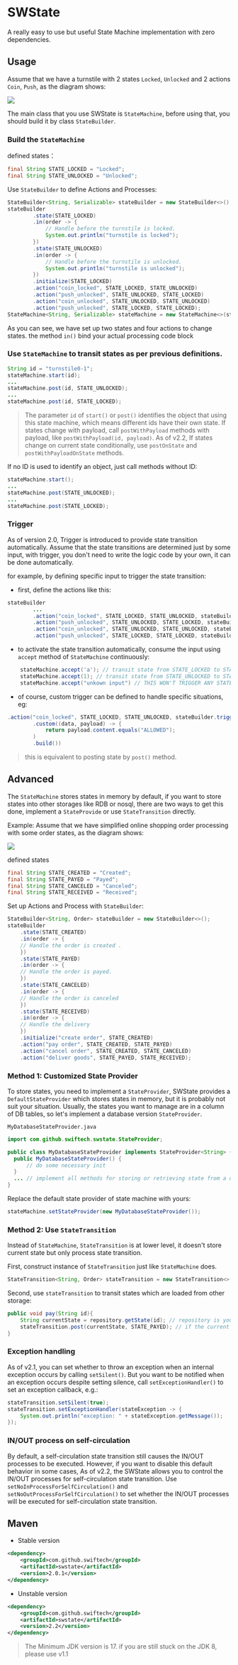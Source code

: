 # SWState

A really easy to use but useful State Machine implementation with zero dependencies.

## Usage

Assume that we have a turnstile with 2 states `Locked`, `Unlocked` and 2 actions `Coin`, `Push`, as the diagram shows:

![](docs/state_machine1.png)

The main class that you use SWState is `StateMachine`, before using that, you should build it by class `StateBuilder`.

### Build the `StateMachine`
  
defined states：

```java
final String STATE_LOCKED = "Locked";
final String STATE_UNLOCKED = "Unlocked";
```  

Use `StateBuilder` to define Actions and Processes:

```java
StateBuilder<String, Serializable> stateBuilder = new StateBuilder<>();
stateBuilder
        .state(STATE_LOCKED)
        .in(order -> {
            // Handle before the turnstile is locked.
            System.out.println("turnstile is locked");
        })
        .state(STATE_UNLOCKED)
        .in(order -> {
            // Handle before the turnstile is unlocked.
            System.out.println("turnstile is unlocked");
        })
        .initialize(STATE_LOCKED)
        .action("coin_locked", STATE_LOCKED, STATE_UNLOCKED)
        .action("push_unlocked", STATE_UNLOCKED, STATE_LOCKED)
        .action("coin_unlocked", STATE_UNLOCKED, STATE_UNLOCKED)
        .action("push_unlocked", STATE_LOCKED, STATE_LOCKED);
StateMachine<String, Serializable> stateMachine = new StateMachine<>(stateBuilder);
```

As you can see, we have set up two states and four actions to change states.
the method `in()` bind your actual processing code block


### Use `StateMachine` to transit states as per previous definitions. 

```java
String id = "turnstile0-1";
stateMachine.start(id);
...
stateMachine.post(id, STATE_UNLOCKED);
...
stateMachine.post(id, STATE_LOCKED);
```

> The parameter `id` of `start()` or `post()` identifies the object that using this state machine, which means different ids have their own state.
> If states change with payload, call `postWithPayload` methods with payload, like `postWithPayload(id, payload)`.
> As of v2.2, If states change on current state conditionally, use `postOnState` and `postWithPayloadOnState` methods.

If no ID is used to identify an object, just call methods without ID:

```java
stateMachine.start();
...
stateMachine.post(STATE_UNLOCKED);
...
stateMachine.post(STATE_LOCKED);
```

### Trigger
As of version 2.0, Trigger is introduced to provide state transition automatically. 
Assume that the state transitions are determined just by some input, with trigger, you don't need to write the logic code by your own, it can be done automatically.

for example, by defining specific input to trigger the state transition:

* first, define the actions like this:
```java
stateBuilder
        ...
        .action("coin_locked", STATE_LOCKED, STATE_UNLOCKED, stateBuilder.triggerBuilder().c('a', 'A').build())
        .action("push_unlocked", STATE_UNLOCKED, STATE_LOCKED, stateBuilder.triggerBuilder().i(1).build())
        .action("coin_unlocked", STATE_UNLOCKED, STATE_UNLOCKED, stateBuilder.triggerBuilder().f(1.0f).build())
        .action("push_unlocked", STATE_LOCKED, STATE_LOCKED, stateBuilder.triggerBuilder().s("STRING1", "STRING2").build());
```
* to activate the state transition automatically, consume the input using `accept` method of `StateMachine` continuously:
```java
    stateMachine.accept('a'); // transit state from STATE_LOCKED to STATE_UNLOCKED
    stateMachine.accept(1); // transit state from STATE_UNLOCKED to STATE_LOCKED
    stateMachine.accept("unkown input") // THIS WON'T TRIGGER ANY STATE TRANSITION. 
```

* of course, custom trigger can be defined to handle specific situations, eg:
```java
.action("coin_locked", STATE_LOCKED, STATE_UNLOCKED, stateBuilder.triggerBuilder().c('a', 'A')
        .custom((data, payload) -> {
            return payload.content.equals("ALLOWED");
        )
        .build())
```
> this is equivalent to posting state by `post()` method.

## Advanced

The `StateMachine` stores states in memory by default, if you want to store states into other storages like RDB or nosql,
there are two ways to get this done, implement a `StateProvide` or use `StateTransition` directly.

Example:
Assume that we have simplified online shopping order processing with some order states, as the diagram shows:

![](docs/state_machine2.png)

defined states

```java
final String STATE_CREATED = "Created";
final String STATE_PAYED = "Payed";
final String STATE_CANCELED = "Canceled";
final String STATE_RECEIVED = "Received";
```

Set up Actions and Process with `StateBuilder`:

```java
StateBuilder<String, Order> stateBuilder = new StateBuilder<>();
stateBuilder
    .state(STATE_CREATED)
    .in(order -> {
    // Handle the order is created .
    })
    .state(STATE_PAYED)
    .in(order -> {
    // Handle the order is payed.
    })
    .state(STATE_CANCELED)
    .in(order -> {
    // Handle the order is canceled
    })
    .state(STATE_RECEIVED)
    .in(order -> {
    // Handle the delivery
    })
    .initialize("create order", STATE_CREATED)
    .action("pay order", STATE_CREATED, STATE_PAYED)
    .action("cancel order", STATE_CREATED, STATE_CANCELED)
    .action("deliver goods", STATE_PAYED, STATE_RECEIVED);
```

### Method 1: Customized State Provider

To store states, you need to implement a `StateProvider`, SWState provides a `DefaultStateProvider` which stores states
in memory, but it is probably not suit your situation. Usually, the states you want to manage are in a column of
DB tables, so let's implement a database version `StateProvider`.

`MyDatabaseStateProvider.java`

```java
import com.github.swiftech.swstate.StateProvider;

public class MyDatabaseStateProvider implements StateProvider<String> {
  public MyDatabaseStateProvider() {
      // do some necessary init
  }
  ... // implement all methods for storing or retrieving state from a database.
}
```

Replace the default state provider of state machine with yours:

```java
stateMachine.setStateProvider(new MyDatabaseStateProvider());
```

### Method 2: Use `StateTransition`

Instead of `StateMachine`, `StateTransition` is at lower level, it doesn't store current state but only process state transition.

First, construct instance of `StateTransition` just like `StateMachine` does.

```java
StateTransition<String, Order> stateTransition = new StateTransition<>(stateBuilder);
```

Second, use `stateTransition` to transit states which are loaded from other storage:

```java
public void pay(String id){
    String currentState = repository.getState(id); // repository is your own data access API
    stateTransition.post(currentState, STATE_PAYED); // if the current state is not 'Created', it fails as per previous setting
}
```

### Exception handling

As of v2.1, you can set whether to throw an exception when an internal exception occurs by calling `setSilent()`.
But you want to be notified when an exception occurs despite setting silence, call `setExceptionHandler()` to set an exception callback, e.g.:

```java
stateTransition.setSilent(true);
stateTransition.setExceptionHandler(stateException -> {
    System.out.println("exception: " + stateException.getMessage());
});
```

### IN/OUT process on self-circulation
By default, a self-circulation state transition still causes the IN/OUT processes to be executed. 
However, if you want to disable this default behavior in some cases, As of v2.2, the SWState allows you to control the IN/OUT processes for self-circulation state transition. 
Use `setNoInProcessForSelfCirculation()` and `setNoOutProcessForSelfCirculation()` to set whether the IN/OUT processes will be executed for self-circulation state transition.

## Maven

* Stable version

```xml
<dependency>
    <groupId>com.github.swiftech</groupId>
    <artifactId>swstate</artifactId>
    <version>2.0.1</version>
</dependency>
```

* Unstable version

```xml
<dependency>
    <groupId>com.github.swiftech</groupId>
    <artifactId>swstate</artifactId>
    <version>2.2</version>
</dependency>
```

> The Minimum JDK version is 17. if you are still stuck on the JDK 8, please use v1.1
